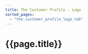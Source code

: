 ```yaml
---
title: The Customer Profile - Logo
sorted_pages:
  - "the_customer_profile_logo_tab"
---
```

# {{page.title}}
